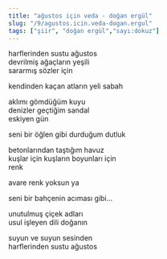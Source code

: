 ```yaml
---
title: "ağustos için veda - doğan ergül"
slug: "/9/agustos.icin.veda-dogan.ergul"
tags: ["şiir", "doğan ergül","sayı:dokuz"]
---
```


harflerinden sustu ağustos  
devrilmiş ağaçların yeşili\
sararmış sözler için

kendinden kaçan atların yeli sabah

aklımı gömdüğüm kuyu\
denizler geçtiğim sandal\
eskiyen gün

seni bir öğlen gibi durduğum dutluk

betonlarından taştığım havuz\
kuşlar için kuşların boyunları için\
renk

avare renk yoksun ya

seni bir bahçenin acıması gibi...

unutulmuş çiçek adları\
usul işleyen dili doğanın

suyun ve suyun sesinden\
harflerinden sustu ağustos
